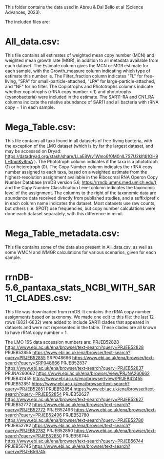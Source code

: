 This folder contains the data used in Abreu & Dal Bello et al (Science Advances, 2023).

The included files are:

# All_data.csv: 
This file contains all estimates of weighted mean copy number (MCN) and weighted mean growth rate (MGR), in addition to all metadata available from each dataset. The Estimate column gives the MCN or MGR estimate for each sample, with the Growth_measure column indicating which type of estimate this number is. The Filter_fraction column indicates "FL" for free-living, "SPA" for small-particle-attached, "LPA" for large-particle-attached, and "NF" for no filter. The Copiotrophs and Phototrophs columns indicate whether copiotrophs (rRNA copy number > 1) and phototrophs (cyanobacteria) were included in the estimate. The SAR11-RA and CN1_RA columns indicate the relative abundance of SAR11 and all bacteria with rRNA copy = 1 in each sample.


# Mega_Table.csv:
This file contains all taxa found in all datasets of free-living bacteria, with the exception of the LMO dataset (which is by far the largest dataset, and may be accessed on Dryad: https://datadryad.org/stash/share/LLaE8Wv1Wmo6f0M0nlL7S7U2kIfdj1OH9LHfnmKv8mA ). The Phototroph column indicates if the taxa is a phototroph (1) or heterotroph (0). The Copy Number column indicates the rRNA copy number assigned to each taxa, based on a weighted estimate from the highest-resolution assignment available in the Ribosomal RNA Operon Copy Number Database (rrnDB version 5.6, https://rrndb.umms.med.umich.edu/), and the Copy Number Classification Level column indicates the taxonomic level of the assignment. The columns to the right of the taxonomic data are abundance data received directly from published studies, and a suffix/prefix in each column name indicates the dataset. Most datasets use raw counts, but others (i.e. SPOT) use frequencies, but copy number calculations were done each dataset separately, with this difference in mind.


# Mega_Table_metadata.csv:
This file contains some of the data also present in All_data.csv, as well as some WMCN and WMGR calculations for various scenarios, given for each sample.


# rrnDB-5.6_pantaxa_stats_NCBI_WITH_SAR11_CLADES.csv:
This file was downloaded from rrnDB. It contains the rRNA copy number assignments based on taxonomy. We made one edit to this file: the last 12 rows (6821-6832) were added to include SAR11 clades that appeared in datasets and were not represented in the table. These clades are all known to have rRNA copy number = 1.


The LMO 16S data accession numbers are:
PRJEB52828          https://www.ebi.ac.uk/ena/browser/text-search?query=PRJEB52828
PRJEB52855          https://www.ebi.ac.uk/ena/browser/text-search?query=PRJEB52855
SRP048666            https://www.ebi.ac.uk/ena/browser/text-search?query=SRP048666
PRJEB52837          https://www.ebi.ac.uk/ena/browser/text-search?query=PRJEB52837
PRJNA260662        https://www.ebi.ac.uk/ena/browser/view/PRJNA260662
PRJEB42455          https://www.ebi.ac.uk/ena/browser/view/PRJEB42455
PRJEB52851          https://www.ebi.ac.uk/ena/browser/text-search?query=PRJEB52851
PRJEB52854          https://www.ebi.ac.uk/ena/browser/text-search?query=PRJEB52854
PRJEB52627          https://www.ebi.ac.uk/ena/browser/text-search?query=PRJEB52627
PRJEB52772          https://www.ebi.ac.uk/ena/browser/text-search?query=PRJEB52772
PRJEB52496          https://www.ebi.ac.uk/ena/browser/text-search?query=PRJEB52496
PRJEB52780          https://www.ebi.ac.uk/ena/browser/text-search?query=PRJEB52780
PRJEB52782          https://www.ebi.ac.uk/ena/browser/text-search?query=PRJEB52782
PRJEB52850          https://www.ebi.ac.uk/ena/browser/text-search?query=PRJEB52850
PRJEB56744          https://www.ebi.ac.uk/ena/browser/text-search?query=PRJEB56744
PRJEB56745          https://www.ebi.ac.uk/ena/browser/text-search?query=PRJEB56745
